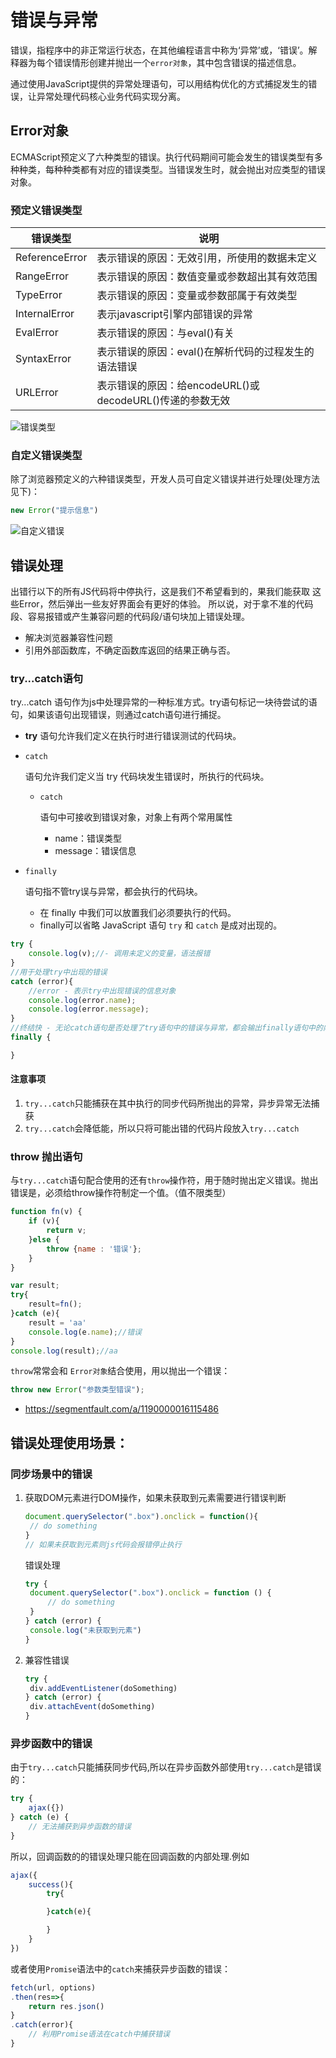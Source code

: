 # 错误与异常

错误，指程序中的非正常运行状态，在其他编程语言中称为‘异常’或，‘错误’。解释器为每个错误情形创建并抛出一个`error对象`，其中包含错误的描述信息。

通过使用JavaScript提供的异常处理语句，可以用结构优化的方式捕捉发生的错误，让异常处理代码核心业务代码实现分离。

## Error对象

ECMAScript预定义了六种类型的错误。执行代码期间可能会发生的错误类型有多种种类，每种种类都有对应的错误类型。当错误发生时，就会抛出对应类型的错误对象。

### 预定义错误类型

| 错误类型       | 说明                                                     |
| -------------- | -------------------------------------------------------- |
| ReferenceError | 表示错误的原因：无效引用，所使用的数据未定义             |
| RangeError     | 表示错误的原因：数值变量或参数超出其有效范围             |
| TypeError      | 表示错误的原因：变量或参数部属于有效类型                 |
| InternalError  | 表示javascript引擎内部错误的异常                         |
| EvalError      | 表示错误的原因：与eval()有关                             |
| SyntaxError    | 表示错误的原因：eval()在解析代码的过程发生的语法错误     |
| URLError       | 表示错误的原因：给encodeURL()或decodeURL()传递的参数无效 |

![错误类型](/blog/img/js/98-1545370533000.png)

### 自定义错误类型

除了浏览器预定义的六种错误类型，开发人员可自定义错误并进行处理(处理方法见下)：

```js
new Error("提示信息")
```

![自定义错误](/blog/img/js/98-1545371172000.png)

## 错误处理

出错行以下的所有JS代码将中停执行，这是我们不希望看到的，果我们能获取 这些Error，然后弹出一些友好界面会有更好的体验。 所以说，对于拿不准的代码段、容易报错或产生兼容问题的代码段/语句块加上错误处理。

- 解决浏览器兼容性问题
- 引用外部函数库，不确定函数库返回的结果正确与否。

### try...catch语句

try...catch 语句作为js中处理异常的一种标准方式。try语句标记一块待尝试的语句，如果该语句出现错误，则通过catch语句进行捕捉。

- **try** 语句允许我们定义在执行时进行错误测试的代码块。

- `catch`



  语句允许我们定义当 try 代码块发生错误时，所执行的代码块。

  - ```
    catch
    ```

    语句中可接收到错误对象，对象上有两个常用属性

    - name：错误类型
    - message：错误信息

- `finally`



  语句指不管try误与异常，都会执行的代码块。

  - 在 finally 中我们可以放置我们必须要执行的代码。
  - finally可以省略 JavaScript 语句 `try` 和 `catch` 是成对出现的。

```js
try {
    console.log(v);//- 调用未定义的变量，语法报错
}
//用于处理try中出现的错误
catch (error){
    //error - 表示try中出现错误的信息对象
    console.log(error.name);
    console.log(error.message);
}
//终结快 - 无论catch语句是否处理了try语句中的错误与异常，都会输出finally语句中的内容
finally {

}
```

#### 注意事项

1. `try...catch`只能捕获在其中执行的同步代码所抛出的异常，异步异常无法捕获
2. `try...catch`会降低能，所以只将可能出错的代码片段放入`try...catch`

### throw 抛出语句

与`try...catch`语句配合使用的还有`throw`操作符，用于随时抛出定义错误。抛出错误是，必须给throw操作符制定一个值。（值不限类型）

```js
function fn(v) {
    if (v){
        return v;
    }else {
        throw {name : '错误'};
    }
}

var result;
try{
    result=fn();
}catch (e){
    result = 'aa'
    console.log(e.name);//错误
}
console.log(result);//aa
```

`throw`常常会和 `Error对象`结合使用，用以抛出一个错误：

```js
throw new Error("参数类型错误");
```

- <https://segmentfault.com/a/1190000016115486>

## 错误处理使用场景：

### 同步场景中的错误

1. 获取DOM元素进行DOM操作，如果未获取到元素需要进行错误判断

   ```js
   document.querySelector(".box").onclick = function(){
    // do something
   }
   // 如果未获取到元素则js代码会报错停止执行
   ```

   错误处理

   ```js
   try {
    document.querySelector(".box").onclick = function () {
        // do something
    }
   } catch (error) {
    console.log("未获取到元素")
   }
   ```

2. 兼容性错误

   ```js
   try {
    div.addEventListener(doSomething)
   } catch (error) {
    div.attachEvent(doSomething)
   }
   ```

### 异步函数中的错误

由于`try...catch`只能捕获同步代码,所以在异步函数外部使用`try...catch`是错误的：

```js
try {
    ajax({})
} catch (e) {
    // 无法捕获到异步函数的错误
}
```

所以，回调函数的的错误处理只能在回调函数的内部处理.例如

```js
ajax({
    success(){
        try{

        }catch(e){

        }
    }
})
```

或者使用`Promise`语法中的`catch`来捕获异步函数的错误：

```js
fetch(url, options)
.then(res=>{
    return res.json()
}
.catch(error){
    // 利用Promise语法在catch中捕获错误
}
```

